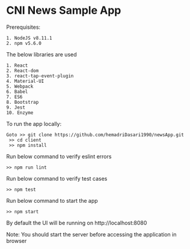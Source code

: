# CNI News Sample App

Prerequisites:
	
	1. NodeJS v8.11.1
	2. npm v5.6.0

The below libraries are used

	1. React
	2. React-dom
	3. react-tap-event-plugin
	4. Material-UI
	5. Webpack
	6. Babel
	7. ES6
	8. Bootstrap
	9. Jest
	10. Enzyme

To run the app locally:	

	Goto >> git clone https://github.com/hemadriDasari1990/newsApp.git
	 >> cd client
     >> npm install

Run below command to verify eslint errors

	>> npm run lint

Run below command to verify test cases

	>> npm test

Run below command to start the app

	>> npm start

By default the UI will be running on http://localhost:8080

Note: You should start the server before accessing the application in browser
